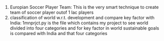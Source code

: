 1. Europian Soccer Player Team: This is the very smart technique to create team of soccer player outof 1 lac players 
2. classification of world w.r.t. development and compare key factor with India: 1mnprjct.py is the file which contains my project to see world divided into four categories and for key factor in world sustainable goals is compared with India and that four categories 
